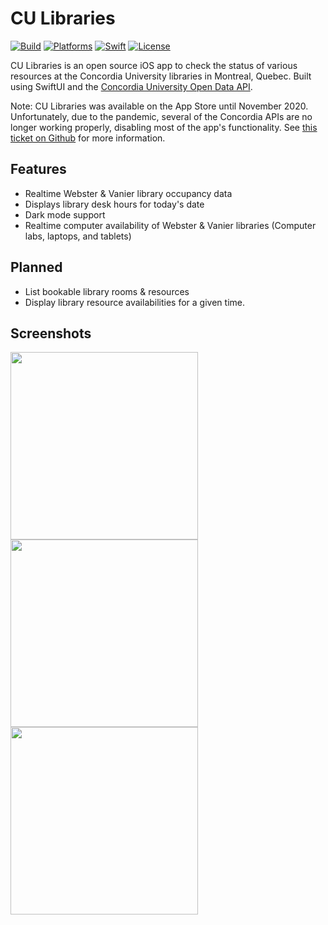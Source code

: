 # CU Libraries

[![Build](https://github.com/markjamesm/cu-libraries/workflows/build/badge.svg?branch=master)](https://github.com/markjamesm/cu-libraries/actions) [![Platforms](https://img.shields.io/badge/platforms-iOS-blue.svg)](https://apple.com/ios) [![Swift](https://img.shields.io/badge/Swift-5.1-orange.svg)](https://swift.org) [![License](https://img.shields.io/badge/License-GPL-red.svg)](https://www.gnu.org/licenses/gpl-3.0.en.html)

CU Libraries is an open source iOS app to check the status of various resources at the Concordia University libraries in Montreal, Quebec. Built using SwiftUI and the [Concordia University Open Data API](https://github.com/opendataConcordiaU/documentation). 

Note: CU Libraries was available on the App Store until November 2020. Unfortunately, due to the pandemic, several of the Concordia APIs are no longer working properly, disabling most of the app's functionality. See <a href="https://github.com/opendataConcordiaU/documentation/issues/10" target="_blank">this ticket on Github</a> for more information. 

## Features

* Realtime Webster & Vanier library occupancy data
* Displays library desk hours for today's date
* Dark mode support
* Realtime computer availability of Webster & Vanier libraries (Computer labs, laptops, and tablets)

## Planned

* List bookable library rooms & resources
* Display library resource availabilities for a given time.

## Screenshots
<img src="https://user-images.githubusercontent.com/20845425/75114187-002c4700-5622-11ea-99a2-3c853b534e40.png" width="300"/> <img src="https://user-images.githubusercontent.com/20845425/75078147-db758980-54d2-11ea-9110-26cea3062be2.png" width="300"/> <img src="https://user-images.githubusercontent.com/20845425/75078045-83d71e00-54d2-11ea-966a-6e1af8c4296c.png" width="300"/>
